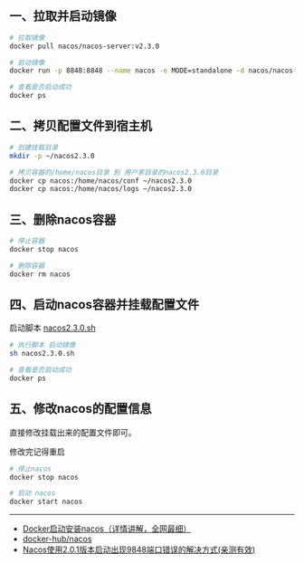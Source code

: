 ## 一、拉取并启动镜像
```bash
# 拉取镜像
docker pull nacos/nacos-server:v2.3.0

# 启动镜像
docker run -p 8848:8848 --name nacos -e MODE=standalone -d nacos/nacos-server:v2.3.0

# 查看是否启动成功
docker ps
```


## 二、拷贝配置文件到宿主机
```bash
# 创建挂载目录
mkdir -p ~/nacos2.3.0

# 拷贝容器的/home/nacos目录 到 用户家目录的nacos2.3.0目录
docker cp nacos:/home/nacos/conf ~/nacos2.3.0
docker cp nacos:/home/nacos/logs ~/nacos2.3.0
```


## 三、删除nacos容器
```bash
# 停止容器
docker stop nacos

# 删除容器
docker rm nacos
```


## 四、启动nacos容器并挂载配置文件
启动脚本 [nacos2.3.0.sh](./nacos2.3.0.sh)
```bash
# 执行脚本 启动镜像
sh nacos2.3.0.sh

# 查看是否启动成功
docker ps
```


## 五、修改nacos的配置信息
直接修改挂载出来的配置文件即可。

修改完记得重启
```bash
# 停止nacos  
docker stop nacos

# 启动 nacos 
docker start nacos
```


---
- [Docker启动安装nacos（详情讲解，全网最细）](https://blog.csdn.net/ilvjiale/article/details/129417768)
- [docker-hub/nacos](https://hub.docker.com/r/nacos/nacos-server)
- [Nacos使用2.0.1版本启动出现9848端口错误的解决方式(亲测有效)](https://blog.csdn.net/li1325169021/article/details/121626299)
